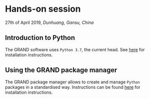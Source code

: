 # Hands-on session
27th of April 2019, _Dunhuang, Gansu, China_


## Introduction to Python

The GRAND software uses `Python 3.7`, the current head. See
[here](intro/python37/installation.md) for installation instructions.

## Using the GRAND package manager

The GRAND package manager allows to create and manage `Python` packages in a
standardised way. Instructions can be found
[here](intro/python37/grand-pkg.md) for installation instructions.
